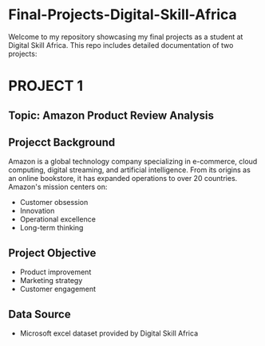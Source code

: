 # Final-Projects-Digital-Skill-Africa
Welcome to my repository showcasing my final projects as a student at Digital Skill Africa. This repo includes detailed documentation of two projects:

# PROJECT 1
## Topic: Amazon Product Review Analysis
## Projecct Background
Amazon is a global technology company specializing in e-commerce, cloud computing, digital streaming, and artificial intelligence. From its origins as an online bookstore, it has expanded operations to over 20 countries. Amazon's mission centers on:
*	Customer obsession
*	Innovation
*	Operational excellence
*	Long-term thinking

## Project Objective
*	Product improvement
*	Marketing strategy
*	Customer engagement

## Data Source
* Microsoft excel dataset provided by Digital Skill Africa 
